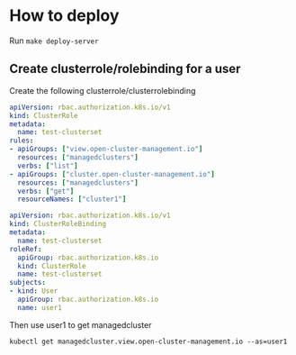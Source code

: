 # How to deploy

Run `make deploy-server`

## Create clusterrole/rolebinding for a user

Create the following clusterrole/clusterrolebinding

```yaml
apiVersion: rbac.authorization.k8s.io/v1
kind: ClusterRole
metadata:
  name: test-clusterset
rules:
- apiGroups: ["view.open-cluster-management.io"]
  resources: ["managedclusters"]
  verbs: ["list"]
- apiGroups: ["cluster.open-cluster-management.io"]
  resources: ["managedclusters"]
  verbs: ["get"]
  resourceNames: ["cluster1"]
```

```yaml
apiVersion: rbac.authorization.k8s.io/v1
kind: ClusterRoleBinding
metadata:
  name: test-clusterset
roleRef:
  apiGroup: rbac.authorization.k8s.io
  kind: ClusterRole
  name: test-clusterset
subjects:
- kind: User
  apiGroup: rbac.authorization.k8s.io
  name: user1
```

Then use user1 to get managedcluster

```
kubectl get managedcluster.view.open-cluster-management.io --as=user1
```